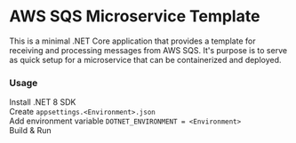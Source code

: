 # AWS SQS Microservice Template

This is a minimal .NET Core application that provides a template for receiving and processing messages from AWS SQS.  It's purpose is to serve as quick setup for a microservice that can be containerized and deployed.

### Usage
Install .NET 8 SDK\
Create `appsettings.<Environment>.json`\
Add environment variable `DOTNET_ENVIRONMENT = <Environment>`\
Build & Run
